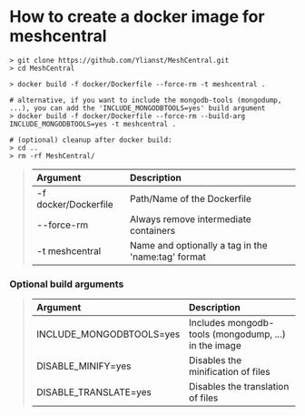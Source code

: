# How to create a docker image for meshcentral

```
> git clone https://github.com/Ylianst/MeshCentral.git
> cd MeshCentral

> docker build -f docker/Dockerfile --force-rm -t meshcentral .

# alternative, if you want to include the mongodb-tools (mongodump, ...), you can add the 'INCLUDE_MONGODBTOOLS=yes' build argument
> docker build -f docker/Dockerfile --force-rm --build-arg INCLUDE_MONGODBTOOLS=yes -t meshcentral .

# (optional) cleanup after docker build:
> cd ..
> rm -rf MeshCentral/
```

> | Argument             | Description                                        |
> | :---                 | :---                                               |
> | -f docker/Dockerfile | Path/Name of the Dockerfile                        |
> | --force-rm           | Always remove intermediate containers              |
> | -t meshcentral       | Name and optionally a tag in the 'name:tag' format |

### Optional build arguments
> | Argument                | Description                                         |
> | :---                    | :---                                                |
> | INCLUDE_MONGODBTOOLS=yes  | Includes mongodb-tools (mongodump, ...) in the image |
> | DISABLE_MINIFY=yes      | Disables the minification of files                  |
> | DISABLE_TRANSLATE=yes   | Disables the translation of files                   |

